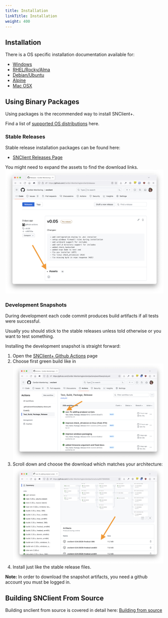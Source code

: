 ```yaml
---
title: Installation
linkTitle: Installation
weight: 400
---
```


## Installation

There is a OS specific installation documentation available for:

- [Windows](windows)
- [RHEL/Rocky/Alma](rhel)
- [Debian/Ubuntu](debian)
- [Alpine](alpine)
- [Mac OSX](osx)

## Using Binary Packages

Using packages is the recommended way to install SNClient+.

Find a list of [supported OS distributions](supported) here.

### Stable Releases

Stable release installation packages can be found here:

- [SNClient Releases Page](https://github.com/ConSol-Monitoring/snclient/releases)

You might need to expand the assets to find the download links.
![Assets](download.png "Expand Assets")

### Development Snapshots

During development each code commit produces build artifacts if all tests were
successful.

Usually you should stick to the stable releases unless told otherwise or you want
to test something.

Installing the development snapshot is straight forward:

1. Open the [SNClient+ Github Actions](https://github.com/ConSol-Monitoring/snclient/actions/workflows/builds.yml?query=branch%3Amain) page
2. Choose first green build like in
   ![Actions](actions.png "Choose latest green build")
3. Scroll down and choose the download which matches your architecture:
   ![Actions](action_download.png "Choose download")
4. Install just like the stable release files.

**Note:** In order to download the snapshot artifacts, you need a github account you must be logged in.

## Building SNClient From Source

Building snclient from source is covered in detail here: [Building from source](build)
